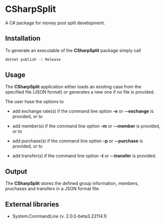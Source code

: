 # CSharpSplit

A C# package for money pool split development.

## Installation

To generate an executable of the **CSharpSplit** package simply call

```sh
dotnet publish -c Release
```

## Usage

The **CSharpSplit** application either loads an existing case from the specified file (JSON format) or generates a new one if no file is provided.

The user hase the options to

* add exchange rate(s) if the command line option **-e** or **--exchange** is provided, or to

* add member(s) if the command line option **-m** or **--member** is provided, or to

* add purchase(s) if the command line option **-p** or **--purchase** is provided, or to

* add transfer(s) if the command line option **-t** or **--transfer** is provided.

## Output

The **CSharpSplit** stores the defined group information, members, pruchases and transfers in a JSON format file.

## External libraries

* System.CommandLine (v. 2.0.0-beta3.22114.1)